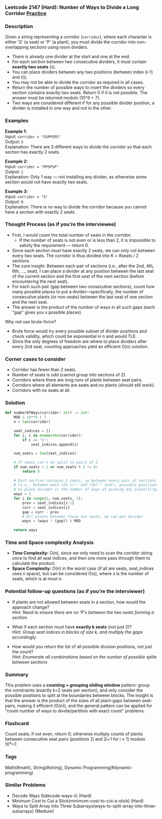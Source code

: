 ### Leetcode 2147 (Hard): Number of Ways to Divide a Long Corridor [Practice](https://leetcode.com/problems/number-of-ways-to-divide-a-long-corridor)

### Description  
Given a string representing a corridor (`corridor`), where each character is either 'S' (a seat) or 'P' (a plant), you must divide the corridor into non-overlapping sections using room dividers.  
- There is already one divider at the start and one at the end.  
- For each section between two consecutive dividers, it must contain **exactly two seats** (`S`).  
- You can place dividers between any two positions (between index \(i-1\) and \(i\)).  
- You may not be able to divide the corridor as required in all cases.
- Return the number of possible ways to insert the dividers so every section contains exactly two seats. Return 0 if it is not possible. The answer must be returned modulo \(10^9 + 7\).  
- Two ways are considered different if for any possible divider position, a divider is installed in one way and not in the other.

### Examples  

**Example 1:**  
Input: `corridor = "SSPPSPS"`  
Output: `3`  
Explanation: There are 3 different ways to divide the corridor so that each section has exactly 2 seats.  


**Example 2:**  
Input: `corridor = "PPSPSP"`  
Output: `1`  
Explanation: Only 1 way — not installing any divider, as otherwise some section would not have exactly two seats.


**Example 3:**  
Input: `corridor = "S"`  
Output: `0`  
Explanation: There is no way to divide the corridor because you cannot have a section with exactly 2 seats.

### Thought Process (as if you’re the interviewee)  
- First, I would count the total number of seats in the corridor.  
  - If the number of seats is not even or is less than 2, it is impossible to satisfy the requirement — return 0.
- Since each section must have exactly 2 seats, we can only cut between every two seats. The corridor is thus divided into K = #seats / 2 sections.
- The core insight: Between each pair of sections (i.e., after the 2nd, 4th, 6th, ..., seat), I can place a divider at any position between the last seat of the current section and the first seat of the next section (before encountering the next seat).
- For each such pair (gap between two consecutive sections), count how many possible places to put a divider—specifically, the number of consecutive plants (or non-seats) between the last seat of one section and the next seat.
- The answer is the product of the number of ways in all such gaps (each "gap" gives you x possible places).  

Why not use brute-force?  
- Brute force would try every possible subset of divider positions and check validity, which could be exponential in n and would TLE.  
- Since the only degrees of freedom are where to place dividers after every 2nd seat, counting approaches yield an efficient O(n) solution.

### Corner cases to consider  
- Corridor has fewer than 2 seats.
- Number of seats is odd (cannot group into sections of 2).
- Corridors where there are long runs of plants between seat pairs.
- Corridors where all elements are seats and no plants (should still work).
- Corridors with no seats at all.

### Solution

```python
def numberOfWays(corridor: str) -> int:
    MOD = 10**9 + 7
    n = len(corridor)
    
    seat_indices = []
    for i, c in enumerate(corridor):
        if c == 'S':
            seat_indices.append(i)
            
    num_seats = len(seat_indices)
    
    # If seats can't be split in pairs of 2
    if num_seats < 2 or num_seats % 2 != 0:
        return 0
    
    # Each section contains 2 seats, so between every pair of sections
    # (i.e., between each (2k-1)ᵗʰ and (2k)ᵗʰ seat), possible positions
    # to place divider is the number of ways of picking any plant(s)/gap between them
    ways = 1
    for i in range(2, num_seats, 2):
        prev = seat_indices[i-1]
        curr = seat_indices[i]
        gap = curr - prev
        # All plants between these two seats, we can put divider
        ways = (ways * (gap)) % MOD
        
    return ways

```

### Time and Space complexity Analysis  

- **Time Complexity:** O(n), since we only need to scan the corridor string once to find all seat indices, and then one more pass through them to calculate the product.
- **Space Complexity:** O(n) in the worst case (if all are seats, seat_indices uses n space), but can be considered O(s), where s is the number of seats, which is at most n.

### Potential follow-up questions (as if you’re the interviewer)  

- If plants are not allowed between seats in a section, how would the approach change?  
  *Hint: Need to ensure there are no 'P's between the two seats forming a section.*  

- What if each section must have **exactly k seats** (not just 2)?  
  *Hint: Group seat indices in blocks of size k, and multiply the gaps accordingly.*

- How would you return the list of all possible division positions, not just the count?  
  *Hint: Enumerate all combinations based on the number of possible splits between sections*


### Summary
This problem uses a **counting + grouping sliding window** pattern: group the constraints (exactly k=2 seats per section), and only consider the possible positions to split at the boundaries between blocks. The insight is that the answer is the product of the sizes of all plant-gaps between seat-pairs, making it efficient (O(n)), and the general pattern can be applied for "count number of ways to divide/partition with exact count" problems.


### Flashcard
Count seats; if not even, return 0; otherwise multiply counts of plants between consecutive seat pairs (positions 2i and 2i+1 for i ≥ 1) modulo 10⁹+7.

### Tags
Math(#math), String(#string), Dynamic Programming(#dynamic-programming)

### Similar Problems
- Decode Ways II(decode-ways-ii) (Hard)
- Minimum Cost to Cut a Stick(minimum-cost-to-cut-a-stick) (Hard)
- Ways to Split Array Into Three Subarrays(ways-to-split-array-into-three-subarrays) (Medium)